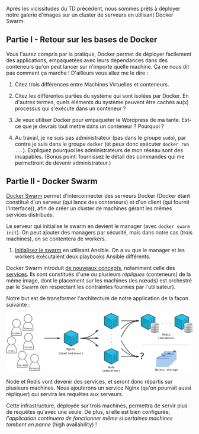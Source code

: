 
Après les vicissitudes du TD précédent, nous sommes prêts à déployer notre galerie d'images sur un cluster de serveurs en utilisant Docker Swarm.

## Partie I - Retour sur les bases de Docker 

Vous l'aurez compris par la pratique, Docker permet de déployer facilement des applications, empaquetées avec leurs dépendances dans des conteneurs qu'on peut lancer sur n'importe quelle machine. Ça ne nous dit pas comment ça marche ! D'ailleurs vous allez me le dire :

1. Citez trois différences entre Machines Virtuelles et conteneurs.

2. Citez les différentes parties du système qui sont isolées par Docker. En d'autres termes, quels éléments du système peuvent être cachés au(x) processus qui s'exécute dans un conteneur ?

3. Je veux utiliser Docker pour empaqueter le Wordpress de ma tante. Est-ce que je devrais tout mettre dans un conteneur ? Pourquoi ?

4. Au travail, je ne suis pas administrateur (pas dans le groupe `sudo`), par contre je suis dans le groupe `docker` (et peux donc exécuter `docker run ...`). Expliquez pourquoi les administrateurs de mon réseau sont des incapables. (Bonus point: fournissez le détail des commandes qui me permettront de devenir administrateur.)

## Partie II - Docker Swarm 

[Docker Swarm](https://docs.docker.com/engine/swarm/) permet d'interconnecter des serveurs Docker (Docker étant constitué d'un serveur (qui lance des conteneurs) et d'un client (qui fournit l'interface)), afin de créer un cluster de machines gérant les mêmes services distribués.

Le serveur qui initialise le swarm en devient le manager (avec `docker swarm init`). On peut ajouter des managers par sécurité, mais dans notre cas (trois machines), on se contentera de workers.

1. [Initialisez le swarm](https://docs.docker.com/engine/swarm/swarm-tutorial/create-swarm/) en utilisant Ansible. On a vu que le manager et les workers exécutaient deux playbooks Ansible différents.

Docker Swarm introduit [de nouveaux concepts](https://docs.docker.com/engine/swarm/key-concepts/), notamment celle des [services](https://docs.docker.com/engine/swarm/how-swarm-mode-works/services/). Ils sont constitués d'une ou plusieurs *répliques* (conteneurs) de la même image, dont le placement sur les machines (les nœuds) est orchestré par le Swarm (en respectant les contraintes fournies par l'utilisateur).

Notre but est de transformer l'architecture de notre application de la façon suivante : 

![Architecture microservices de la galerie dynamique](images/archi.svg)

Node et Redis vont devenir des services, et seront donc répartis sur plusieurs machines. Nous ajouterons un service Nginx (qu'on pourrait aussi répliquer) qui servira les requêtes aux serveurs.

Cette infrastructure, déployée sur trois machines, permettra de servir plus de requêtes qu'avec une seule. De plus, si elle est bien configurée, *l'application continuera de fonctionner même si certaines machines tombent en panne* (high availability) ! 

